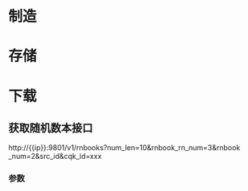  # 制造


# 存储


# 下载
## 获取随机数本接口
http://{{ip}}:9801/v1/rnbooks?num_len=10&rnbook_rn_num=3&rnbook _num=2&src_id&cqk_id=xxx

### 参数
